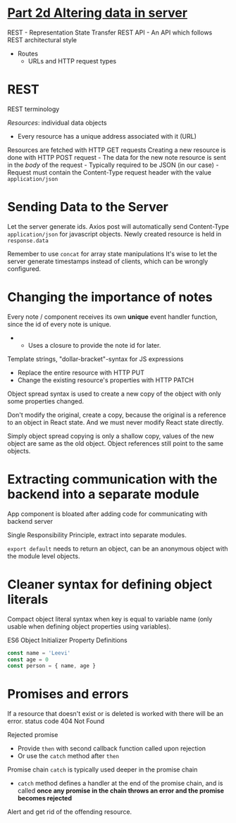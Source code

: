 # [Part 2d Altering data in server](https://fullstackopen.com/en/part2/altering_data_in_server)

REST - Representation State Transfer
REST API - An API which follows REST architectural style

- Routes
    - URLs and HTTP request types

# REST
REST terminology

*Resources*: individual data objects
- Every resource has a unique address associated with it (URL)

Resources are fetched with HTTP GET requests
Creating a new resource is done with HTTP POST request
    - The data for the new note resource is sent in the *body* of the request
    - Typically required to be JSON (in our case)
        - Request must contain the Content-Type request header with the value `application/json`

# Sending Data to the Server
Let the server generate ids.
Axios post will automatically send Content-Type `application/json` for javascript objects.
Newly created resource is held in `response.data`

Remember to use `concat` for array state manipulations
It's wise to let the server generate timestamps instead of clients, which can be wrongly configured.

# Changing the importance of notes

Every note / component receives its own **unique** event handler function, since the id of every note is unique.
- * Uses a closure to provide the note id for later.

Template strings, "dollar-bracket"-syntax for JS expressions

- Replace the entire resource with HTTP PUT
- Change the existing resource's properties with HTTP PATCH

Object spread syntax is used to create a new copy of the object with only some properties changed.

Don't modify the original, create a copy, because the original is a reference to an object in React state. And we must never modify React state directly.

Simply object spread copying is only a shallow copy, values of the new object are same as the old object. Object references still point to the same objects.

# Extracting communication with the backend into a separate module
App component is bloated after adding code for communicating with backend server

Single Responsibility Principle, extract into separate modules.

`export default` needs to return an object, can be an anonymous object with the module level objects.

# Cleaner syntax for defining object literals
Compact object literal syntax when key is equal to variable name (only usable when defining object properties using variables).

ES6 Object Initializer Property Definitions

```js
const name = 'Leevi'
const age = 0
const person = { name, age }
```

# Promises and errors
If a resource that doesn't exist or is deleted is worked with there will be an error.
status code 404 Not Found

Rejected promise 
- Provide `then` with second callback function called upon rejection
- Or use the `catch` method after `then`

Promise chain
`catch` is typically used deeper in the promise chain
- `catch` method defines a handler at the end of the promise chain, and is called **once any promise in the chain throws an error and the promise becomes rejected**

Alert and get rid of the offending resource.